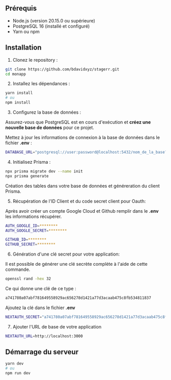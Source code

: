 ## Prérequis

* Node.js (version 20.15.0 ou supérieure)
* PostgreSQL 16 (installé et configuré)
* Yarn ou npm

## Installation

1. Clonez le repository :

```bash
git clone https://github.com/bdavidxyz/stagerr.git
cd monapp
```
2. Installez les dépendances :

```bash
yarn install
# ou
npm install
```

3. Configurez la base de données :

Assurez-vous que PostgreSQL est en cours d'exécution et **créez une nouvelle base de données** pour ce projet.

Mettez à jour les informations de connexion à la base de données dans le fichier **.env** :

```bash
DATABASE_URL="postgresql://user:password@localhost:5432/nom_de_la_base?schema=public"
```

4. Initialisez Prisma :

```bash
npx prisma migrate dev --name init
npx prisma generate
```

Création des tables dans votre base de données et généreration du client Prisma.

5. Récupération de l'ID Client et du code secret client pour Oauth:

Après avoir créer un compte Google Cloud et Github remplir dans le **.env** les informations récupérer.

```bash
AUTH_GOOGLE_ID=********
AUTH_GOOGLE_SECRET=********

GITHUB_ID=********
GITHUB_SECRET=********
```
6. Génération d'une clé secret pour votre application:

Il est possible de générer une clé secrète complète à l'aide de cette commande.

```bash
openssl rand -hex 32
```

Ce qui donne une clé de ce type :

```bash
a741780a07abf781649558929ac656278d1421a77d3acaab475c8fb534811837
```

Ajoutez la clé dans le fichier **.env**

```bash
NEXTAUTH_SECRET="a741780a07abf781649558929ac656278d1421a77d3acaab475c8fb534811837"
```

7. Ajouter l'URL de base de votre application

```bash
NEXTAUTH_URL=http://localhost:3000
```

## Démarrage du serveur

```bash
yarn dev
# ou
npm run dev
```
